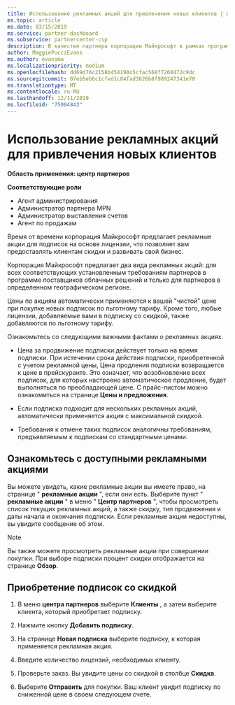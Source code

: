 ```yaml
---
title: Использование рекламных акций для привлечения новых клиентов | Центр партнеров
ms.topic: article
ms.date: 03/15/2019
ms.service: partner-dashboard
ms.subservice: partnercenter-csp
description: В качестве партнера корпорации Майкрософт в рамках программы поставщиков облачных решений вы можете приобретать подписки по акциям и передавать клиентам скидки.
author: MaggiePucciEvans
ms.author: evansma
ms.localizationpriority: medium
ms.openlocfilehash: dd69d76c2158b454190c5cfac568f7260472c9dc
ms.sourcegitcommit: 07eb5eb6c1cfed1c84fad3626b8f989247341e70
ms.translationtype: MT
ms.contentlocale: ru-RU
ms.lasthandoff: 12/11/2019
ms.locfileid: "75004843"
---
```

# <a name="use-promotions-to-attract-new-customers"></a>Использование рекламных акций для привлечения новых клиентов  

**Область применения: центр партнеров**

**Соответствующие роли**
-   Агент администрирования
-   Администратор партнера MPN
-   Администратор выставления счетов
-   Агент по продажам

<!--[FWLink: https://go.microsoft.com/fwlink/?linkid=852469]-->

Время от времени корпорация Майкрософт предлагает рекламные акции для подписок на основе лицензии, что позволяет вам предоставлять клиентам скидки и развивать свой бизнес. 

Корпорация Майкрософт предлагает два вида рекламных акций: для всех соответствующих установленным требованиям партнеров в программе поставщиков облачных решений и только для партнеров в определенном географическом регионе.

Цены по акциям автоматически применяются к вашей "чистой" цене при покупке новых подписок по льготному тарифу. Кроме того, любые лицензии, добавляемые вами в подписку со скидкой, также добавляются по льготному тарифу. 

Ознакомьтесь со следующими важными фактами о рекламных акциях.

-   Цена за продвижение подписки действует только на время подписки. При истечении срока действия подписки, приобретенной с учетом рекламной цены, Цена продления подписки возвращается к цене в прейскуранте. Это означает, что возобновление всех подписок, для которых настроено автоматическое продление, будет выполняться по преобладающей цене. С прайс-листом можно ознакомиться на странице **Цены и предложения**. 

-   Если подписка подходит для нескольких рекламных акций, автоматически применяется акция с максимальной скидкой.

-   Требования к отмене таких подписок аналогичны требованиям, предъявляемым к подпискам со стандартными ценами.

## <a name="see-available-promotions"></a>Ознакомьтесь с доступными рекламными акциями

Вы можете увидеть, какие рекламные акции вы имеете право, на странице " **рекламные акции** ", если они есть. Выберите пункт " **рекламные акции** " в меню " **Центр партнеров** ", чтобы просмотреть список текущих рекламных акций, а также скидку, тип продвижения и даты начала и окончания подписки. Если рекламные акции недоступны, вы увидите сообщение об этом. 

> [!NOTE]  
> Вы также можете просмотреть рекламные акции при совершении покупки. При выборе подписки процент скидки отображается на странице **Обзор**.

## <a name="purchase-subscriptions-at-promotion-prices"></a>Приобретение подписок со скидкой

1. В меню **центра партнеров** выберите **Клиенты** , а затем выберите клиента, который приобретает подписку. 

2. Нажмите кнопку **Добавить подписку**.

3. На странице **Новая подписка** выберите подписку, к которая применяется рекламная акция.

4. Введите количество лицензий, необходимых клиенту. 

5. Проверьте заказ. Вы увидите цены со скидкой в столбце **Скидка**.  

6.  Выберите **Отправить** для покупки. Ваш клиент увидит подписку по сниженной цене в своем следующем счете.  



